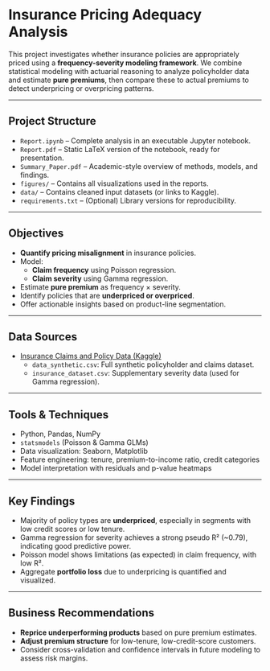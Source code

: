 # Insurance Pricing Adequacy Analysis

This project investigates whether insurance policies are appropriately priced using a **frequency-severity modeling framework**. We combine statistical modeling with actuarial reasoning to analyze policyholder data and estimate **pure premiums**, then compare these to actual premiums to detect underpricing or overpricing patterns.

---

## Project Structure

- `Report.ipynb` – Complete analysis in an executable Jupyter notebook.
- `Report.pdf` – Static LaTeX version of the notebook, ready for presentation.
- `Summary_Paper.pdf` – Academic-style overview of methods, models, and findings.
- `figures/` – Contains all visualizations used in the reports.
- `data/` – Contains cleaned input datasets (or links to Kaggle).
- `requirements.txt` – (Optional) Library versions for reproducibility.

---

## Objectives

- **Quantify pricing misalignment** in insurance policies.
- Model:
  - **Claim frequency** using Poisson regression.
  - **Claim severity** using Gamma regression.
- Estimate **pure premium** as frequency × severity.
- Identify policies that are **underpriced or overpriced**.
- Offer actionable insights based on product-line segmentation.

---

## Data Sources

- [Insurance Claims and Policy Data (Kaggle)](https://www.kaggle.com/datasets/ravalsmit/insurance-claims-and-policy-data)
  - `data_synthetic.csv`: Full synthetic policyholder and claims dataset.
  - `insurance_dataset.csv`: Supplementary severity data (used for Gamma regression).

---

##  Tools & Techniques

- Python, Pandas, NumPy
- `statsmodels` (Poisson & Gamma GLMs)
- Data visualization: Seaborn, Matplotlib
- Feature engineering: tenure, premium-to-income ratio, credit categories
- Model interpretation with residuals and p-value heatmaps

---

## Key Findings

- Majority of policy types are **underpriced**, especially in segments with low credit scores or low tenure.
- Gamma regression for severity achieves a strong pseudo R² (~0.79), indicating good predictive power.
- Poisson model shows limitations (as expected) in claim frequency, with low R².
- Aggregate **portfolio loss** due to underpricing is quantified and visualized.

---

## Business Recommendations

- **Reprice underperforming products** based on pure premium estimates.
- **Adjust premium structure** for low-tenure, low-credit-score customers.
- Consider cross-validation and confidence intervals in future modeling to assess risk margins.
